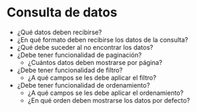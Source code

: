 # Consulta de datos

- ¿Qué datos deben recibirse?
- ¿En qué formato deben recibirse los datos de la consulta?
- ¿Qué debe suceder al no encontrar los datos?
- ¿Debe tener funcionalidad de paginación?
    - ¿Cuántos datos deben mostrarse por página?
- ¿Debe tener funcionalidad de filtro?
    - ¿A qué campos se les debe aplicar el filtro?
- ¿Debe tener funcionalidad de ordenamiento?
    - ¿A qué campos se les debe aplicar el ordenamiento?
    - ¿En qué orden deben mostrarse los datos por defecto?